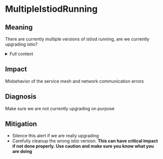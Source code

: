 # MultipleIstiodRunning

## Meaning

There are currently multiple versions of istiod running, are we currently
upgrading istio?

<details>
<summary>Full context</summary>

This can happen if:
- A bad manipulation was done (eg: running istioctl and installing a new version on the cluster)
- we are running a planned upgraded of istiod

</details>

## Impact

Misbehavior of the service mesh and network communication errors

## Diagnosis

Make sure we are not currently upgrading on purpose

## Mitigation

- Silence this alert if we are really upgrading
- Carefully cleanup the wrong istio version. **This can have critical impact if not done properly. Use caution and make sure you know what you are doing**
